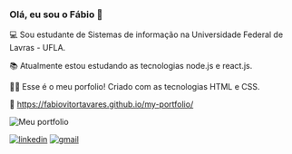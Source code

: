 ### Olá, eu sou o Fábio 👋

💻 Sou estudante de Sistemas de informação na Universidade Federal de Lavras - UFLA. 

📚 Atualmente estou estudando as tecnologias node.js e react.js. 

🙋‍♂️ Esse é o meu porfolio! Criado com as tecnologias HTML e CSS. 

🔗 <a href="https://fabiovitortavares.github.io/my-portfolio/">https://fabiovitortavares.github.io/my-portfolio/</a>

![Meu portfolio](https://user-images.githubusercontent.com/74937496/194570660-c271f12a-3a0e-41fc-94da-fe79e670edfd.png)



<a href="https://www.linkedin.com/in/fabiottavares/">![linkedin](https://img.shields.io/badge/LinkedIn-0077B5?style=for-the-badge&logo=linkedin&logoColor=white)</a>
<a  href="mailto:fabio.furtado@estudante.ufla.br">![gmail](	https://img.shields.io/badge/Gmail-D14836?style=for-the-badge&logo=gmail&logoColor=white)</a>

